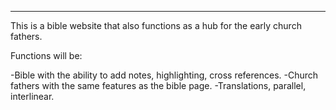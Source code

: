 ******************************************
This is a bible website that also functions as a hub for the early church fathers.

Functions will be:

-Bible with the ability to add notes, highlighting, cross references.
-Church fathers with the same features as the bible page.
-Translations, parallel, interlinear.
